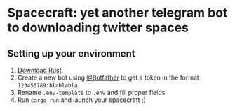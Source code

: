 # Spacecraft: yet another telegram bot to downloading twitter spaces

## Setting up your environment
 1. [Download Rust](http://rustup.rs/).
 2. Create a new bot using [@Botfather](https://t.me/botfather) to get a token in the format `123456789:blablabla`.
 3. Rename `.env-template` to `.env` and fill proper fields
 4. Run `cargo run` and launch your spacecraft ;)
